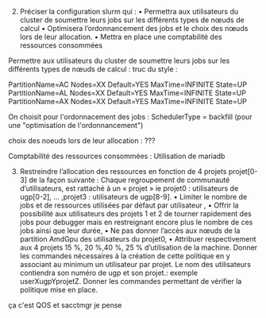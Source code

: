 2) Préciser la configuration slurm qui :
• Permettra aux utilisateurs du cluster de soumettre leurs jobs sur les différents types de nœuds
de calcul
• Optimisera l’ordonnancement des jobs et le choix des nœuds lors de leur allocation.
• Mettra en place une comptabilité des ressources consommées


Permettre aux utilisateurs du cluster de soumettre leurs jobs sur les différents types de nœuds de calcul :
truc du style :

PartitionName=AC Nodes=XX Default=YES MaxTime=INFINITE State=UP
PartitionName=AL Nodes=XX Default=YES MaxTime=INFINITE State=UP
PartitionName=AX Nodes=XX Default=YES MaxTime=INFINITE State=UP

On choisit pour l'ordonnacement des jobs : 
SchedulerType = backfill  (pour une "optimisation de l'ordonnancement")

choix des noeuds lors de leur allocation :
???

Comptabilité des ressources consommées :
Utilisation de mariadb


3) Restreindre l’allocation des ressources en fonction de 4 projets projet[0-3] de la façon suivante :
Chaque regroupement de communauté d’utilisateurs, est rattaché à un « projet » ie
projet0 : utilisateurs de ugp[0-2], … ,projet3 : utilisateurs de ugp[8-9].
• Limiter le nombre de jobs et de ressources utilisées par défaut par utilisateur ,
• Offrir la possibilité aux utilisateurs des projets 1 et 2 de tourner rapidement des jobs pour
debugger mais en restreignant encore plus le nombre de ces jobs ainsi que leur durée,
• Ne pas donner l’accès aux nœuds de la partition AmdGpu des utilisateurs du projet0,
• Attribuer respectivement aux 4 projets 15 %, 20 %,40 %, 25 % d’utilisation de la machine.
Donner les commandes nécessaires à la création de cette politique en y associant au minimum un
utilisateur par projet. Le nom des utilisateurs contiendra son numéro de ugp et son projet.:
exemple userXugpYprojetZ.
Donner les commandes permettant de vérifier la politique mise en place.

ça c'est QOS et sacctmgr je pense 


